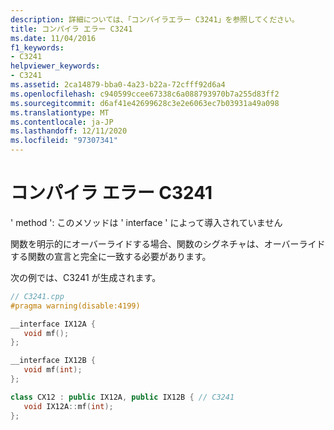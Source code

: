 ```yaml
---
description: 詳細については、「コンパイラエラー C3241」を参照してください。
title: コンパイラ エラー C3241
ms.date: 11/04/2016
f1_keywords:
- C3241
helpviewer_keywords:
- C3241
ms.assetid: 2ca14879-bba0-4a23-b22a-72cfff92d6a4
ms.openlocfilehash: c940599ccee67338c6a088793970b7a255d83ff2
ms.sourcegitcommit: d6af41e42699628c3e2e6063ec7b03931a49a098
ms.translationtype: MT
ms.contentlocale: ja-JP
ms.lasthandoff: 12/11/2020
ms.locfileid: "97307341"
---
```

# <a name="compiler-error-c3241"></a>コンパイラ エラー C3241

' method ': このメソッドは ' interface ' によって導入されていません

関数を明示的にオーバーライドする場合、関数のシグネチャは、オーバーライドする関数の宣言と完全に一致する必要があります。

次の例では、C3241 が生成されます。

```cpp
// C3241.cpp
#pragma warning(disable:4199)

__interface IX12A {
   void mf();
};

__interface IX12B {
   void mf(int);
};

class CX12 : public IX12A, public IX12B { // C3241
   void IX12A::mf(int);
};
```
